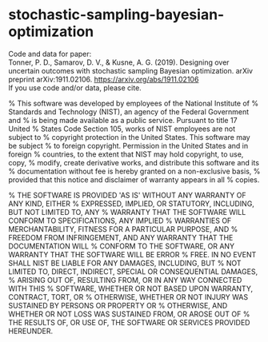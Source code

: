 # stochastic-sampling-bayesian-optimization
Code and data for paper: \
Tonner, P. D., Samarov, D. V., & Kusne, A. G. (2019). Designing over uncertain outcomes with stochastic sampling Bayesian optimization. arXiv preprint arXiv:1911.02106.
https://arxiv.org/abs/1911.02106 \
If you use code and/or data, please cite.

% This software was developed by employees of the National Institute of
% Standards and Technology (NIST), an agency of the Federal Government and
% is being made available as a public service. Pursuant to title 17 United
% States Code Section 105, works of NIST employees are not subject to
% copyright protection in the United States.  This software may be subject
% to foreign copyright.  Permission in the United States and in foreign
% countries, to the extent that NIST may hold copyright, to use, copy,
% modify, create derivative works, and distribute this software and its
% documentation without fee is hereby granted on a non-exclusive basis,
% provided that this notice and disclaimer of warranty appears in all
% copies.

% THE SOFTWARE IS PROVIDED 'AS IS' WITHOUT ANY WARRANTY OF ANY KIND, EITHER
% EXPRESSED, IMPLIED, OR STATUTORY, INCLUDING, BUT NOT LIMITED TO, ANY
% WARRANTY THAT THE SOFTWARE WILL CONFORM TO SPECIFICATIONS, ANY IMPLIED
% WARRANTIES OF MERCHANTABILITY, FITNESS FOR A PARTICULAR PURPOSE, AND
% FREEDOM FROM INFRINGEMENT, AND ANY WARRANTY THAT THE DOCUMENTATION WILL
% CONFORM TO THE SOFTWARE, OR ANY WARRANTY THAT THE SOFTWARE WILL BE ERROR
% FREE.  IN NO EVENT SHALL NIST BE LIABLE FOR ANY DAMAGES, INCLUDING, BUT
% NOT LIMITED TO, DIRECT, INDIRECT, SPECIAL OR CONSEQUENTIAL DAMAGES,
% ARISING OUT OF, RESULTING FROM, OR IN ANY WAY CONNECTED WITH THIS
% SOFTWARE, WHETHER OR NOT BASED UPON WARRANTY, CONTRACT, TORT, OR
% OTHERWISE, WHETHER OR NOT INJURY WAS SUSTAINED BY PERSONS OR PROPERTY OR
% OTHERWISE, AND WHETHER OR NOT LOSS WAS SUSTAINED FROM, OR AROSE OUT OF
% THE RESULTS OF, OR USE OF, THE SOFTWARE OR SERVICES PROVIDED HEREUNDER.
